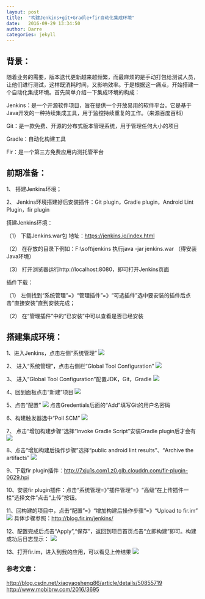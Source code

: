 ```yaml
---
layout: post
title:  "构建Jenkins+git+Gradle+fir自动化集成环境"
date:   2016-09-29 13:34:50
author: Darre
categories: jekyll
---
```

## 背景：
随着业务的需要，版本迭代更新越来越频繁，而最麻烦的是手动打包给测试人员，让他们进行测试，这样既消耗时间，又影响效率。于是根据这一痛点，开始搭建一个自动化集成环境。首先简单介绍一下集成环境的构成：

Jenkins：是一个开源软件项目，旨在提供一个开放易用的软件平台。它是基于Java开发的一种持续集成工具，用于监控持续重复的工作。（来源百度百科）

Git：是一款免费、开源的分布式版本管理系统，用于管理任何大小的项目

Gradle：自动化构建工具

Fir：是一个第三方免费应用内测托管平台

## 前期准备：

1、	搭建Jenkins环境；

2、	Jenkins环境搭建好后安装插件：Git plugin，Gradle plugin，Android Lint Plugin，fir plugin

搭建Jenkins环境：

（1）	下载Jenkins.war包 地址：https://jenkins.io/index.html

（2）	在存放的目录下例如：F:\soft\jenkins 执行java -jar jenkins.war （得安装Java环境）

（3）	打开浏览器运行http://localhost:8080，即可打开Jenkins页面

插件下载：

（1）	左侧找到“系统管理”=》“管理插件”=》“可选插件”选中要安装的插件后点击“直接安装”直到安装完成；

（2）	在“管理插件”中的“已安装”中可以查看是否已经安装

## 搭建集成环境：
1、进入Jenkins，点击左侧“系统管理”
![](http://note.youdao.com/yws/public/resource/fd68ae4cb40d4207252220d4afc5e379/372FD23CEF2F49E796E5A7EB310B61B9)

2、	进入“系统管理”，点击右侧栏“Global Tool Configuration”
![](http://note.youdao.com/yws/public/resource/fd68ae4cb40d4207252220d4afc5e379/01B47B0EFD0C4C2FA8A309BD37D9C06B)

3、	进入“Global Tool Configuration”配置JDK，Git，Gradle
![](http://note.youdao.com/yws/public/resource/fd68ae4cb40d4207252220d4afc5e379/63F76CA014804BFBB7A0BD81F9387590)

4、回到面板点击“新建”项目
![](http://note.youdao.com/yws/public/resource/fd68ae4cb40d4207252220d4afc5e379/22CCFDCF5E3D44DCABAE90CFC94E810E)

5、点击“配置”
![](http://note.youdao.com/yws/public/resource/fd68ae4cb40d4207252220d4afc5e379/BF5825B5E4AB42CBB80C0CC604F206E7)
点击Gredentials后面的“Add”填写Git的用户名密码

6、构建触发器选中“Poll SCM”
![](http://note.youdao.com/yws/public/resource/fd68ae4cb40d4207252220d4afc5e379/C9F27A4917BA4C1D92A7B40181B26FF7)

7、	点击“增加构建步骤”选择“Invoke Gradle Script”安装Gradle plugin后才会有
![](http://note.youdao.com/yws/public/resource/fd68ae4cb40d4207252220d4afc5e379/939CB6F777914BB38F0E6E77909650AC)

8、点击“增加构建后操作步骤”选择“public android lint results”、“Archive the artifacts”
![](http://note.youdao.com/yws/public/resource/fd68ae4cb40d4207252220d4afc5e379/199723EF3CEF42C69F90B85FA930B671)

9、下载fir plugin插件：http://7xju1s.com1.z0.glb.clouddn.com/fir-plugin-0629.hpi

10、安装fir plugin插件：点击“系统管理=》”插件管理”=》“高级”在上传插件一栏“选择文件”点击“上传”按钮。

11、回构建的项目中，点击“配置”=》“增加构建后操作步骤”=》“Upload to fir.im”
![](http://note.youdao.com/yws/public/resource/fd68ae4cb40d4207252220d4afc5e379/6D867DFD595B4F58975BC59C31B7783F)
具体步骤参照：http://blog.fir.im/jenkins/

12、配置完成后点击“Apply”,“保存”，返回到项目首页点击“立即构建”即可。构建成功后日志显示：
![](http://note.youdao.com/yws/public/resource/fd68ae4cb40d4207252220d4afc5e379/1208338E9E0F4BAFBEFA76B1ABCF24D5)

13、打开fir.im，进入到我的应用，可以看见上传结果
![](http://note.youdao.com/yws/public/resource/fd68ae4cb40d4207252220d4afc5e379/F5E1F52FE2F14570902C1C3EC9549B6D)

### 参考文章：
http://blog.csdn.net/xiaoyaosheng86/article/details/50855719
http://www.mobibrw.com/2016/3695

